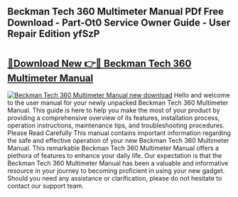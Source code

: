 ## Beckman Tech 360 Multimeter Manual PDf Free Download - Part-Ot0 Service Owner Guide - User Repair Edition yfSzP

# <h2><a href="http://bc6691.oget.top/?id=Beckman+Tech+360+Multimeter+Manual">🔗Download New 👉🔴 Beckman Tech 360 Multimeter Manual</a></h2>

[![Beckman Tech 360 Multimeter Manual new download](https://i.imgur.com/5g1atiW.png)](http://bc6691.oget.top/?id=Beckman+Tech+360+Multimeter+Manual)
Hello and welcome to the user manual for your newly unpacked Beckman Tech 360 Multimeter Manual. This guide is here to help you make the most of your product by providing a comprehensive overview of its features, installation process, operation instructions, maintenance tips, and troubleshooting procedures. Please Read Carefully This manual contains important information regarding the safe and effective operation of your new Beckman Tech 360 Multimeter Manual. This remarkable Beckman Tech 360 Multimeter Manual offers a plethora of features to enhance your daily life. Our expectation is that the Beckman Tech 360 Multimeter Manual has been a valuable and informative resource in your journey to becoming proficient in using your new gadget. Should you need any assistance or clarification, please do not hesitate to contact our support team.
